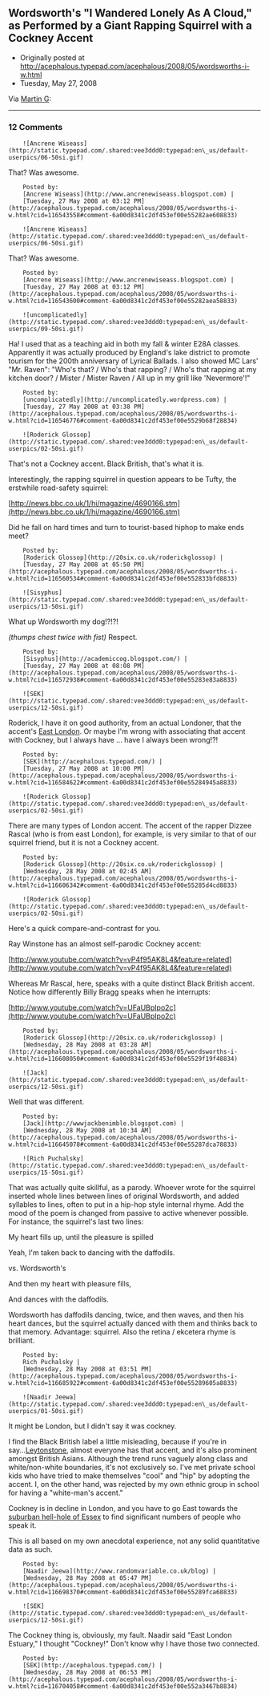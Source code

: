 ## Wordsworth's "I Wandered Lonely As A Cloud," as Performed by a Giant Rapping Squirrel with a Cockney Accent

 * Originally posted at http://acephalous.typepad.com/acephalous/2008/05/wordsworths-i-w.html
 * Tuesday, May 27, 2008



Via [Martin G](http://pen-to-paper.blogspot.com/):

[](http://www.youtube.com/v/VXbrSALG684&hl=en)[](http://www.youtube.com/v/VXbrSALG684&hl=en)[](http://www.youtube.com/v/VXbrSALG684&hl=en)



		

* * *

### 12 Comments 

		

                
[]()

	

		![Ancrene Wiseass](http://static.typepad.com/.shared:vee3ddd0:typepad:en\_us/default-userpics/06-50si.gif)
	

	

		

That? Was awesome.

	

		Posted by:
		[Ancrene Wiseass](http://www.ancrenewiseass.blogspot.com) |
		[Tuesday, 27 May 2008 at 03:12 PM](http://acephalous.typepad.com/acephalous/2008/05/wordsworths-i-w.html?cid=116543558#comment-6a00d8341c2df453ef00e55282ae608833)

[]()

	

		![Ancrene Wiseass](http://static.typepad.com/.shared:vee3ddd0:typepad:en\_us/default-userpics/06-50si.gif)
	

	

		

That? Was awesome.

	

		Posted by:
		[Ancrene Wiseass](http://www.ancrenewiseass.blogspot.com) |
		[Tuesday, 27 May 2008 at 03:12 PM](http://acephalous.typepad.com/acephalous/2008/05/wordsworths-i-w.html?cid=116543600#comment-6a00d8341c2df453ef00e55282aea58833)

[]()

	

		![uncomplicatedly](http://static.typepad.com/.shared:vee3ddd0:typepad:en\_us/default-userpics/09-50si.gif)
	

	

		

Ha! I used that as a teaching aid in both my fall & winter E28A classes. Apparently it was actually produced by England's lake district to promote tourism for the 200th anniversary of Lyrical Ballads. I also showed MC Lars' "Mr. Raven": "Who's that? / Who's that rapping? / Who's that rapping at my kitchen door? / Mister / Mister Raven / All up in my grill like 'Nevermore'!"

	

		Posted by:
		[uncomplicatedly](http://uncomplicatedly.wordpress.com) |
		[Tuesday, 27 May 2008 at 03:38 PM](http://acephalous.typepad.com/acephalous/2008/05/wordsworths-i-w.html?cid=116546776#comment-6a00d8341c2df453ef00e5529b68f28834)

[]()

	

		![Roderick Glossop](http://static.typepad.com/.shared:vee3ddd0:typepad:en\_us/default-userpics/02-50si.gif)
	

	

		

That's not a Cockney accent. Black British, that's what it is.

Interestingly, the rapping squirrel in question appears to be Tufty, the erstwhile road-safety squirrel:

[http://news.bbc.co.uk/1/hi/magazine/4690166.stm](http://news.bbc.co.uk/1/hi/magazine/4690166.stm)

Did he fall on hard times and turn to tourist-based hiphop to make ends meet?

	

		Posted by:
		[Roderick Glossop](http://20six.co.uk/roderickglossop) |
		[Tuesday, 27 May 2008 at 05:50 PM](http://acephalous.typepad.com/acephalous/2008/05/wordsworths-i-w.html?cid=116560534#comment-6a00d8341c2df453ef00e552833bfd8833)

[]()

	

		![Sisyphus](http://static.typepad.com/.shared:vee3ddd0:typepad:en\_us/default-userpics/13-50si.gif)
	

	

		

What up Wordsworth my dog!?!?! 

_(thumps chest twice with fist)_ Respect.

	

		Posted by:
		[Sisyphus](http://academiccog.blogspot.com/) |
		[Tuesday, 27 May 2008 at 08:08 PM](http://acephalous.typepad.com/acephalous/2008/05/wordsworths-i-w.html?cid=116572938#comment-6a00d8341c2df453ef00e55283e83a8833)

[]()

	

		![SEK](http://static.typepad.com/.shared:vee3ddd0:typepad:en\_us/default-userpics/12-50si.gif)
	

	

		

Roderick, I have it on good authority, from an actual Londoner, that the accent's [East  London](http://acephalous.typepad.com/acephalous/2008/05/no-actual-stude.html#comment-116412992).  Or maybe I'm wrong with associating that accent with Cockney, but I always have ... have I always been wrong!?!

	

		Posted by:
		[SEK](http://acephalous.typepad.com/) |
		[Tuesday, 27 May 2008 at 10:00 PM](http://acephalous.typepad.com/acephalous/2008/05/wordsworths-i-w.html?cid=116584622#comment-6a00d8341c2df453ef00e55284945a8833)

[]()

	

		![Roderick Glossop](http://static.typepad.com/.shared:vee3ddd0:typepad:en\_us/default-userpics/02-50si.gif)
	

	

		

There are many types of London accent. The accent of the rapper Dizzee Rascal (who is from east London), for example, is very similar to that of our squirrel friend, but it is not a Cockney accent.

	

		Posted by:
		[Roderick Glossop](http://20six.co.uk/roderickglossop) |
		[Wednesday, 28 May 2008 at 02:45 AM](http://acephalous.typepad.com/acephalous/2008/05/wordsworths-i-w.html?cid=116606342#comment-6a00d8341c2df453ef00e55285d4cd8833)

[]()

	

		![Roderick Glossop](http://static.typepad.com/.shared:vee3ddd0:typepad:en\_us/default-userpics/02-50si.gif)
	

	

		

Here's a quick compare-and-contrast for you.

Ray Winstone has an almost self-parodic Cockney accent:  

[http://www.youtube.com/watch?v=vP4f95AK8L4&feature=related](http://www.youtube.com/watch?v=vP4f95AK8L4&feature=related)

Whereas Mr Rascal, here, speaks with a quite distinct Black British accent. Notice how differently Billy Bragg speaks when he interrupts:  

[http://www.youtube.com/watch?v=UFaUBpIpo2c](http://www.youtube.com/watch?v=UFaUBpIpo2c)  

	

		Posted by:
		[Roderick Glossop](http://20six.co.uk/roderickglossop) |
		[Wednesday, 28 May 2008 at 03:28 AM](http://acephalous.typepad.com/acephalous/2008/05/wordsworths-i-w.html?cid=116608050#comment-6a00d8341c2df453ef00e5529f19f48834)

[]()

	

		![Jack](http://static.typepad.com/.shared:vee3ddd0:typepad:en\_us/default-userpics/12-50si.gif)
	

	

		

Well that was different.

	

		Posted by:
		[Jack](http://wwwjackbenimble.blogspot.com) |
		[Wednesday, 28 May 2008 at 10:34 AM](http://acephalous.typepad.com/acephalous/2008/05/wordsworths-i-w.html?cid=116645078#comment-6a00d8341c2df453ef00e55287dca78833)

[]()

	

		![Rich Puchalsky](http://static.typepad.com/.shared:vee3ddd0:typepad:en\_us/default-userpics/15-50si.gif)
	

	

		

That was actually quite skillful, as a parody.  Whoever wrote for the squirrel inserted whole lines between lines of original Wordsworth, and added syllables to lines, often to put in a hip-hop style internal rhyme.  Add the mood of the poem is changed from passive to active whenever possible.  For instance, the squirrel's last two lines:

My heart fills up, until the pleasure is spilled  

Yeah, I'm taken back to dancing with the daffodils.

vs. Wordsworth's

And then my heart with pleasure fills,  

And dances with the daffodils.

Wordsworth has daffodils dancing, twice, and then waves, and then his heart dances, but the squirrel actually danced with them and thinks back to that memory.  Advantage: squirrel.  Also the retina / ekcetera rhyme is brilliant.

	

		Posted by:
		Rich Puchalsky |
		[Wednesday, 28 May 2008 at 03:51 PM](http://acephalous.typepad.com/acephalous/2008/05/wordsworths-i-w.html?cid=116685922#comment-6a00d8341c2df453ef00e55289605a8833)

[]()

	

		![Naadir Jeewa](http://static.typepad.com/.shared:vee3ddd0:typepad:en\_us/default-userpics/01-50si.gif)
	

	

		

It might be London, but I didn't say it was cockney.

I find the Black British label a little misleading, because if you're in say...[Leytonstone](http://en.wikipedia.org/wiki/London\_Borough\_of\_Waltham\_Forest), almost everyone has that accent, and it's also prominent amongst British Asians. Although the trend runs vaguely along class and white/non-white boundaries, it's not exclusively so. I've met private school kids who have tried to make themselves "cool" and "hip" by adopting the accent. I, on the other hand, was rejected by my own ethnic group in school for having a "white-man's accent."

Cockney is in decline in London, and you have to go East towards the [suburban hell-hole of Essex](http://en.wikipedia.org/wiki/Southend-on-Sea) to find significant numbers of people who speak it.

This is all based on my own anecdotal experience, not any solid quantitative data as such.

	

		Posted by:
		[Naadir Jeewa](http://www.randomvariable.co.uk/blog) |
		[Wednesday, 28 May 2008 at 05:47 PM](http://acephalous.typepad.com/acephalous/2008/05/wordsworths-i-w.html?cid=116698370#comment-6a00d8341c2df453ef00e55289fca68833)

[]()

	

		![SEK](http://static.typepad.com/.shared:vee3ddd0:typepad:en\_us/default-userpics/12-50si.gif)
	

	

		

The Cockney thing is, obviously, my fault.  Naadir said "East London Estuary," I thought "Cockney!"  Don't know why I have those two connected.

	

		Posted by:
		[SEK](http://acephalous.typepad.com/) |
		[Wednesday, 28 May 2008 at 06:53 PM](http://acephalous.typepad.com/acephalous/2008/05/wordsworths-i-w.html?cid=116704058#comment-6a00d8341c2df453ef00e552a3467b8834)

		

        